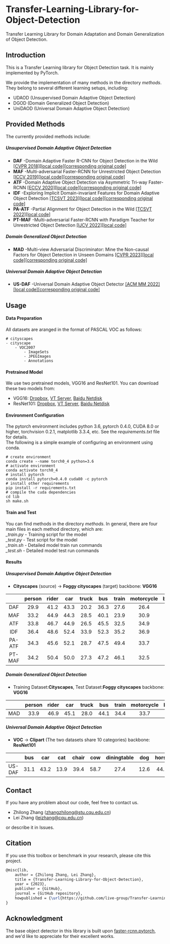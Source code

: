 # Transfer-Learning-Library-for-Object-Detection
Transfer Learning Library for Domain Adaptation and Domain Generalization of Object Detection.


## Introduction
This is a Transfer Learning library for Object Detection task. It is mainly implemented by PyTorch.  

We provide the implementation of many methods in the directory _methods_. They belong to several different learning setups, including:  
 * UDAOD (Unsupervised Domain Adaptive Object Detection)  
 * DGOD (Domain Generalized Object Detection)
 * UniDAOD (Universal Domain Adaptive Object Detection)  

## Provided Methods
The currently provided methods include:  

##### Unsupervised Domain Adaptive Object Detection
* **DAF** -Domain Adaptive Faster R-CNN for Object Detection in the Wild [[CVPR 2018]](https://arxiv.org/abs/1803.03243)[[local code]](/methods/DAF)[[corresponding original code]](https://github.com/tiancity-NJU/da-faster-rcnn-PyTorch)
* **MAF** -Multi-adversarial Faster-RCNN for Unrestricted Object Detection [[ICCV 2019]](https://arxiv.org/abs/1907.10343)[[local code]](/methods/MAF)[[corresponding original code]](https://github.com/He-Zhenwei/MAF)
* **ATF** -Domain Adaptive Object Detection via Asymmetric Tri-way Faster-RCNN [[ECCV 2020]](http://arxiv.org/abs/2007.01571)[[local code]](/methods/ATF)[[corresponding original code]](https://github.com/He-Zhenwei/ATF)
* **IDF** -Exploring Implicit Domain-invariant Features for Domain Adaptive Object Detection [[TCSVT 2023]](https://ieeexplore.ieee.org/document/9927485)[[local code]](/methods/IDF)[[corresponding original code]](https://github.com/sea123321/IDF)
* **PA-ATF** -Partial Alignment for Object Detection in the Wild [[TCSVT 2022]](https://ieeexplore.ieee.org/document/9663266)[[local code]](/methods/PA_ATF)
* **PT-MAF** -Multi-adversarial Faster-RCNN with Paradigm Teacher for Unrestricted Object Detection [[IJCV 2022]](https://link.springer.com/article/10.1007/s11263-022-01728-z)[[local code]](/methods/PT_MAF)

##### Domain Generalized Object Detection
* **MAD** -Multi-view Adversarial Discriminator: Mine the Non-causal Factors for Object Detection in Unseen Domains [[CVPR 2023]](https://arxiv.org/abs/2304.02950)[[local code]](/methods/MAD)[[corresponding original code]](https://github.com/K2OKOH/MAD)

##### Universal Domain Adaptive Object Detection
* **US-DAF** -Universal Domain Adaptive Object Detector [[ACM MM 2022]](http://arxiv.org/abs/2207.01756)[[local code]](/methods/US_DAF)[[corresponding original code]](https://github.com/a-shi321/US-DAF)

## Usage

#### Data Preparation
All datasets are aranged in the format of PASCAL VOC as follows:
```shell
# cityscapes   
- cityscape
    - VOC2007
        - ImageSets  
        - JPEGImages  
        - Annotations  
```

#### Pretrained Model
We use two pretrained models, VGG16 and ResNet101. You can download these two models from:  
* VGG16: [Dropbox](https://www.dropbox.com/s/s3brpk0bdq60nyb/vgg16_caffe.pth?dl=0), [VT Server](https://filebox.ece.vt.edu/~jw2yang/faster-rcnn/pretrained-base-models/vgg16_caffe.pth), [Baidu Netdisk](https://pan.baidu.com/s/1uhLiHVbPL78goJVZg67Ifw?pwd=1oo0)  
* ResNet101: [Dropbox](https://www.dropbox.com/s/iev3tkbz5wyyuz9/resnet101_caffe.pth?dl=0), [VT Server](https://filebox.ece.vt.edu/~jw2yang/faster-rcnn/pretrained-base-models/resnet101_caffe.pth), [Baidu Netdisk](https://pan.baidu.com/s/1tlvAaKgyuKR-iO0JKmYh0Q?pwd=g1ln)  

#### Environment Configuration
The pytorch environment includes python 3.6, pytorch 0.4.0, CUDA 8.0 or higher, torchvision 0.2.1, matplotlib 3.3.4, etc. See the *requirements.txt* file for details.  
The following is a simple example of configuring an environment using conda.  
```shell
# create environment
conda create --name torch0_4 python=3.6
# activate environment
conda activate torch0_4
# install pytorch
conda install pytorch=0.4.0 cuda80 -c pytorch
# install other requirements
pip install -r requirements.txt
# compile the cuda dependencies
cd lib
sh make.sh
```

#### Train and Test
You can find methods in the directory *methods*. In general, there are four main files in each method directory, which are:  
*_train.py* - Training script for the model  
*_test.py* - Test script for the model  
*_train.sh* - Detailed model train run commands   
*_test.sh* - Detailed model test run commands  

#### Results
   
##### Unsupervised Domain Adaptive Object Detection
* **Cityscapes** (source) -> **Foggy cityscapes** (target)  backbone: **VGG16**  

|            |   person |   rider |   car  |   truck |    bus |   train |   motorcycle |   bicycle |    mAP |
|:----------:|:--------:|:-------:|:------:|:-------:|:------:|:-------:|:------------:|:---------:|:------:|
| DAF        | 29.9     | 41.2    | 43.3   | 20.2    | 36.3   | 27.6    | 26.4         | 33.4      | 32.3   |
| MAF        | 33.2     | 44.9    | 44.3   | 28.5    | 40.1   | 23.9    | 30.9         | 37.4      | 35.4   |
| ATF        | 33.8     | 46.7    | 44.9   | 26.5    | 45.5   | 32.5    | 34.9         | 38.2      | 37.9   |
| IDF        | 36.4     | 48.6    | 52.4   | 33.9    | 52.3   | 35.2    | 36.9         | 39.6      | 41.9   |
| PA-ATF     | 34.3     | 45.6    | 52.1   | 28.7    | 47.5   | 49.4    | 33.7         | 37.4      | 41.1   |
| PT-MAF     | 34.2     | 50.4    | 50.0   | 27.3    | 47.2   | 46.1    | 32.5         | 38.5      | 40.8   |

##### Domain Generalized Object Detection
* Training Dataset:**Cityscapes**, Test Dataset:**Foggy cityscapes**  backbone: **VGG16**    

|            |   person |   rider |   car  |   truck |    bus |   train |   motorcycle |   bicycle |    mAP |
|:----------:|:--------:|:-------:|:------:|:-------:|:------:|:-------:|:------------:|:---------:|:------:|
| MAD        | 33.9     | 46.9    | 45.1   | 28.0    | 44.1   | 34.4    | 33.7         | 39.3      | 38.2   |

##### Universal Domain Adaptive Object Detection
* **VOC** -> **Clipart** (The two datasets share 10 categories)  backbone: **ResNet101**   

|            |   bus    |   car   |   cat  |   chair |    cow |   diningtable |   dog  |   horse |   motorbike |   person |    mAP |
|:----------:|:--------:|:-------:|:------:|:-------:|:------:|:-------------:|:------:|:-------:|:-----------:|:--------:|:------:|
| US-DAF     | 31.1     | 43.2    | 13.9   | 39.4    | 58.7   | 27.4          | 12.6   | 44.3    | 55.4        | 61.3     | 38.7   |

## Contact
If you have any problem about our code, feel free to contact us.  
* Zhilong Zhang (zhangzhilong@stu.cqu.edu.cn)
* Lei Zhang (leizhang@cqu.edu.cn)

or describe it in Issues.

## Citation

If you use this toolbox or benchmark in your research, please cite this project.  
```latex
@misc{lib,
    author = {Zhilong Zhang, Lei Zhang},
    title = {Transfer-Learning-Library-for-Object-Detection},
    year = {2023},
    publisher = {GitHub},
    journal = {GitHub repository},
    howpublished = {\url{https://github.com/live-group/Transfer-Learning-Library-for-Object-Detection}},
}
```

## Acknowledgment
The base object detector in this library is built upon [faster-rcnn.pytorch](https://github.com/jwyang/faster-rcnn.pytorch), and we'd like to appreciate for their excellent works.  




